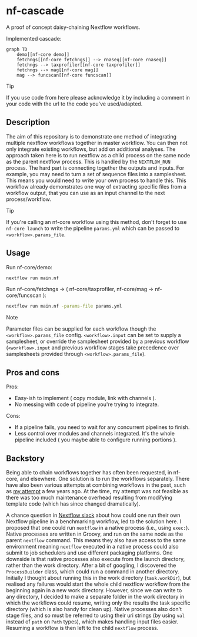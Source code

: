 # nf-cascade

A proof of concept daisy-chaining Nextflow workflows.

Implemented cascade:

```mermaid
graph TD
    demo[[nf-core demo]]
    fetchngs[[nf-core fetchngs]] --> rnaseq[[nf-core rnaseq]]
    fetchngs --> taxprofiler[[nf-core taxprofiler]]
    fetchngs --> mag[[nf-core mag]]
    mag --> funcscan[[nf-core funcscan]]
```

> [!TIP]
> If you use code from here please acknowledge it by including a comment
> in your code with the url to the code you've used/adapted.

## Description

The aim of this repository is to demonstrate one method of integrating multiple
nextflow workflows together in master workflow. You can then not only integrate existing
workflows, but add on additional analyses. The approach taken here is to run 
nextflow as a child process on the same node as the parent nextflow process.
This is handled by the `NEXTFLOW_RUN` process. The hard part is connecting together
the outputs and inputs. For example, you may need to turn a set of sequence files
into a samplesheet. This means you would need to write your own process to handle
this. This workflow already demonstrates one way of extracting specific files from
a workflow output, that you can use as an input channel to the next process/workflow.

> [!TIP]
> If you're calling an nf-core workflow using this method, don't forget to use
> `nf-core launch` to write the pipeline `params.yml` which can be passed to
> `<workflow>.params_file`.

## Usage

Run nf-core/demo:
```bash
nextflow run main.nf
```

Run nf-core/fetchngs -> ( nf-core/taxprofiler, nf-core/mag -> nf-core/funcscan ):
```bash
nextflow run main.nf -params-file params.yml
```

> [!NOTE]
> Parameter files can be supplied for each workflow though the `<workflow>.params_file` config.
> `<workflow>.input` can be set to supply a samplesheet, or override the samplesheet provided by
> a previous workflow (`<workflow>.input` and previous workflow stages take precedence over 
> samplesheets provided through `<workflow>.params_file`).

## Pros and cons

Pros:

- Easy-ish to implement ( copy module, link with channels ).
- No messing with code of pipeline you're trying to integrate.

Cons:

- If a pipeline fails, you need to wait for any concurrent pipelines to finish.
- Less control over modules and channels integrated. It's the whole pipeline included ( you maybe able to configure running portions ).

## Backstory

Being able to chain workflows together has often been requested, in nf-core, and elsewhere. 
One solution is to run the workflows separately. There have also been various attempts at 
combining workflows in the past, such as [my attempt](https://github.com/mahesh-panchal/test_nfcore_workflow_chain) 
a few years ago. At the time, my attempt was not feasible as there was too much maintenance 
overhead resulting from modifying template code (which has since changed dramatically).

A chance question in [Nextflow slack](https://nextflow.slack.com/archives/C02T98A23U7/p1720687369824409) 
about how could one run their own Nextflow pipeline in a benchmarking workflow, led to the
solution here. I proposed that one could run `nextflow` in a native process
(i.e., using `exec:`). Native processes are written in Groovy, and run on the same node
as the parent `nextflow` command. This means they also have access to the same environment
meaning `nextflow` executed in a native process could also submit to job schedulers and
use different packaging platforms. One downside is that native processes also execute
from the launch directory, rather than the work directory. After a bit of googling, I 
discovered the `ProcessBuilder` class, which could run a command in another directory. Initially
I thought about running this in the work directory (`task.workDir`), but realised any
failures would start the whole child nextflow workflow from the beginning again in a new work directory. 
However, since we can write to any directory, I decided to make a separate folder in 
the work directory in which the workflows could resume, writing only the results the task 
specific directory (which is also handy for clean up). Native processes also don't stage 
files, and so must be referred to using their uri strings (by using `val` instead of `path` 
on `Path` types), which makes handling input files easier. Resuming a workflow is then left 
to the child `nextflow` process.